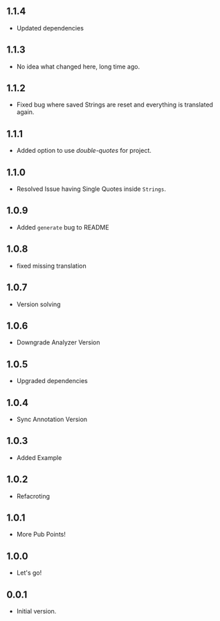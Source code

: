 ## 1.1.4

- Updated dependencies

## 1.1.3

- No idea what changed here, long time ago.

## 1.1.2

- Fixed bug where saved Strings are reset and everything is translated again.

## 1.1.1

- Added option to use *double-quotes* for project.

## 1.1.0

- Resolved Issue having Single Quotes inside `Strings`.

## 1.0.9

- Added `generate` bug to README

## 1.0.8

- fixed missing translation 

## 1.0.7

- Version solving

## 1.0.6

- Downgrade Analyzer Version

## 1.0.5

- Upgraded dependencies

## 1.0.4

- Sync Annotation Version

## 1.0.3

- Added Example

## 1.0.2

- Refacroting

## 1.0.1

- More Pub Points!

## 1.0.0

- Let's go!

## 0.0.1

- Initial version.